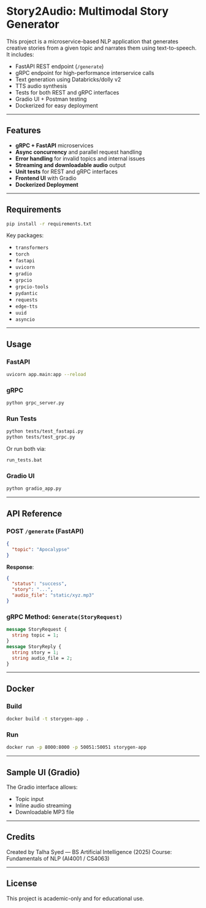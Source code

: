 #  Story2Audio: Multimodal Story Generator

This project is a microservice-based NLP application that generates creative stories from a given topic and narrates them using text-to-speech. It includes:

-  FastAPI REST endpoint (`/generate`)
-  gRPC endpoint for high-performance interservice calls
-  Text generation using Databricks/dolly v2
-  TTS audio synthesis
-  Tests for both REST and gRPC interfaces
-  Gradio UI + Postman testing
-  Dockerized for easy deployment

---

## Features

- **gRPC + FastAPI** microservices
- **Async concurrency** and parallel request handling
- **Error handling** for invalid topics and internal issues
- **Streaming and downloadable audio** output
- **Unit tests** for REST and gRPC interfaces
- **Frontend UI** with Gradio
- **Dockerized Deployment**

---

## Requirements

```bash
pip install -r requirements.txt
````

Key packages:

- `transformers`
- `torch`
- `fastapi`
- `uvicorn`
- `gradio`
- `grpcio`
- `grpcio-tools`
- `pydantic`
- `requests`
- `edge-tts`
- `uuid`
- `asyncio`


---

##  Usage

### FastAPI

```bash
uvicorn app.main:app --reload
```

### gRPC

```bash
python grpc_server.py
```

### Run Tests

```bash
python tests/test_fastapi.py
python tests/test_grpc.py
```

Or run both via:

```bash
run_tests.bat
```

### Gradio UI

```bash
python gradio_app.py
```

---

## API Reference

### POST `/generate` (FastAPI)

```json
{
  "topic": "Apocalypse"
}
```

**Response**:

```json
{
  "status": "success",
  "story": "...",
  "audio_file": "static/xyz.mp3"
}
```

### gRPC Method: `Generate(StoryRequest)`

```proto
message StoryRequest {
  string topic = 1;
}
message StoryReply {
  string story = 1;
  string audio_file = 2;
}
```

---

## Docker

### Build

```bash
docker build -t storygen-app .
```

### Run

```bash
docker run -p 8000:8000 -p 50051:50051 storygen-app
```

---

## Sample UI (Gradio)

The Gradio interface allows:

* Topic input
* Inline audio streaming
* Downloadable MP3 file

---

## Credits

Created by Talha Syed — BS Artificial Intelligence (2025)
Course: Fundamentals of NLP (AI4001 / CS4063)

---

## License

This project is academic-only and for educational use.


